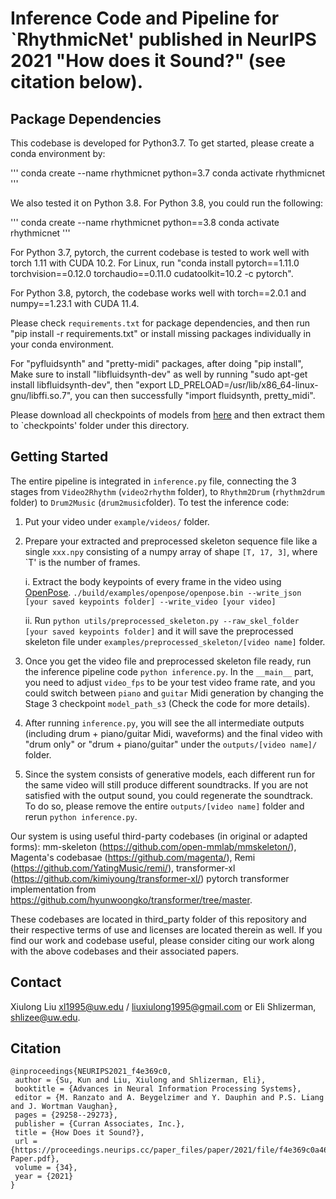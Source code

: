 # Inference Code and Pipeline for `RhythmicNet' published in NeurIPS 2021 "How does it Sound?" (see citation below).
## Package Dependencies
This codebase is developed for Python3.7. To get started, please create a conda environment by:

'''
conda create --name rhythmicnet python=3.7
conda activate rhythmicnet
'''

We also tested it on Python 3.8. For Python 3.8, you could run the following:

'''
conda create --name rhythmicnet python==3.8
conda activate rhythmicnet
'''

For Python 3.7, pytorch, the current codebase is tested to work well with torch 1.11 with CUDA 10.2.
For Linux, run "conda install pytorch==1.11.0 torchvision==0.12.0 torchaudio==0.11.0 cudatoolkit=10.2 -c pytorch".

For Python 3.8, pytorch, the codebase works well with torch==2.0.1 and numpy==1.23.1 with CUDA 11.4.

Please check ``requirements.txt`` for package dependencies, and then run "pip install -r requirements.txt" or install missing packages individually in your conda environment.

For "pyfluidsynth" and "pretty-midi" packages, after doing "pip install", Make sure to install "libfluidsynth-dev" as well by running "sudo apt-get install libfluidsynth-dev", then "export LD_PRELOAD=/usr/lib/x86_64-linux-gnu/libffi.so.7", you can then successfully "import fluidsynth, pretty_midi".

Please download all checkpoints of models from [here](https://drive.google.com/file/d/1KHv90Jpbhcnjmc2koeIy0U7F_54v1eE6/view?usp=drive_link) and then extract them to `checkpoints' folder under this directory.

## Getting Started
The entire pipeline is integrated in `inference.py` file, connecting the 3 stages from `Video2Rhythm` (`video2rhythm` folder),
to `Rhythm2Drum` (`rhythm2drum` folder) to `Drum2Music` (`drum2music`folder). To test the inference code: 

1. Put your video under `example/videos/` folder.
2. Prepare your extracted and preprocessed skeleton sequence file like a single `xxx.npy` consisting of a numpy array
 of shape `[T, 17, 3]`, where `T' is the number of frames.

    i. Extract the body keypoints of every frame in the video using [OpenPose](https://github.com/CMU-Perceptual-Computing-Lab/openpose).
       `./build/examples/openpose/openpose.bin --write_json [your saved keypoints folder] --write_video [your video]`
       
    ii. Run ``python utils/preprocessed_skeleton.py --raw_skel_folder [your saved keypoints folder]`` and it will save the
    preprocessed skeleton file under ``examples/preprocessed_skeleton/[video name]`` folder.
3. Once you get the video file and preprocessed skeleton file ready, run the inference pipeline code ``python inference.py``.
   In the ``__main__`` part, you need to adjust `video_fps` to be your test video frame rate, and you could switch between `piano`
   and ``guitar`` Midi generation by changing the Stage 3 checkpoint `model_path_s3` (Check the code for more details).
   
4. After running `inference.py`, you will see the all intermediate outputs (including drum + piano/guitar Midi, waveforms) and the final video with "drum only" or "drum + piano/guitar"
under the ``outputs/[video name]/`` folder.

5. Since the system consists of generative models, each different run for the same video will still produce different soundtracks. If you are not satisfied with
the output sound, you could regenerate the soundtrack. To do so, please remove the entire `outputs/[video name]` folder and rerun ``python inference.py``.

Our system is using useful third-party codebases (in original or adapted forms): 
mm-skeleton (https://github.com/open-mmlab/mmskeleton/), 
Magenta's codebasae (https://github.com/magenta/), 
Remi (https://github.com/YatingMusic/remi/), 
transformer-xl (https://github.com/kimiyoung/transformer-xl/)
pytorch transformer implementation from https://github.com/hyunwoongko/transformer/tree/master. 

These codebases are located in third_party folder of this repository and their respective terms of use and licenses are located therein as well.
If you find our work and codebase useful, please consider citing our work along with the above codebases and their associated papers.

## Contact
Xiulong Liu xl1995@uw.edu / liuxiulong1995@gmail.com or Eli Shlizerman, shlizee@uw.edu.

## Citation
```
@inproceedings{NEURIPS2021_f4e369c0,
 author = {Su, Kun and Liu, Xiulong and Shlizerman, Eli},
 booktitle = {Advances in Neural Information Processing Systems},
 editor = {M. Ranzato and A. Beygelzimer and Y. Dauphin and P.S. Liang and J. Wortman Vaughan},
 pages = {29258--29273},
 publisher = {Curran Associates, Inc.},
 title = {How Does it Sound?},
 url = {https://proceedings.neurips.cc/paper_files/paper/2021/file/f4e369c0a468d3aeeda0593ba90b5e55-Paper.pdf},
 volume = {34},
 year = {2021}
}
```
